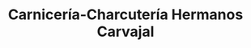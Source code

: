 ---
title: "Carnicería-Charcutería Hermanos Carvajal"
url: /granada/carniceria-charcuteria-hermanos-carvajal/
shop: Metzgerei
---